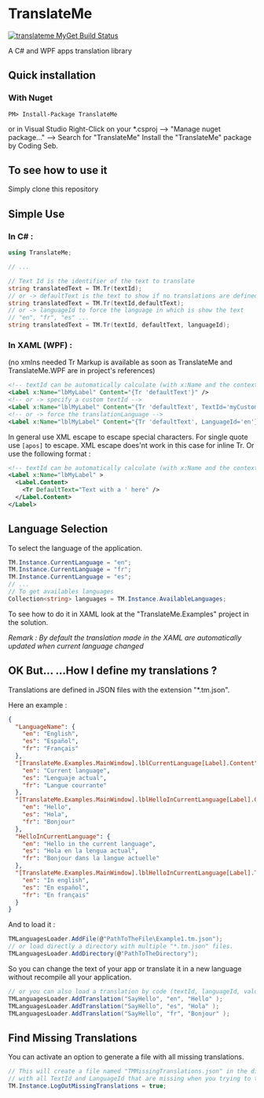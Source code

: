 # TranslateMe
[![translateme MyGet Build Status](https://www.myget.org/BuildSource/Badge/translateme?identifier=6060db76-e2c8-43be-b02e-e37bf48855b2)](https://www.myget.org/)

A C# and WPF apps translation library

## Quick installation

### With Nuget

```
PM> Install-Package TranslateMe
```

or in Visual Studio Right-Click on your *.csproj --> "Manage nuget package..." --> Search for "TranslateMe" Install the "TranslateMe" package by Coding Seb.

## To see how to use it
Simply clone this repository

## Simple Use

### In C# :

```csharp
using TranslateMe;

// ...

// Text Id is the identifier of the text to translate
string translatedText = TM.Tr(textId);
// or -> defaultText is the text to show if no translations are defined for this textId in the current language.
string translatedText = TM.Tr(textId,defaultText);
// or -> languageId to force the language in which is show the text
// "en", "fr", "es" ...
string translatedText = TM.Tr(textId, defaultText, languageId);
```

### In XAML (WPF) :
(no xmlns needed Tr Markup is available as soon as TranslateMe and TranslateMe.WPF are in project's references)

```xml
<!-- textId can be automatically calculate (with x:Name and the context of the element) -->
<Label x:Name="lbMyLabel" Content="{Tr 'defaultText'}" />
<!-- or -> specify a custom textId -->
<Label x:Name="lblMyLabel" Content="{Tr 'defaultText', TextId='myCustomLabel'}" />
<!-- or -> force the translationLanguage -->
<Label x:Name="lblMyLabel" Content="{Tr 'defaultText', LanguageId='en'}" />
```

In general use XML escape to escape special characters. For single quote use ```[apos]``` to escape. XML escape does'nt work in this case for inline Tr. Or use the following format : 

```xml
<!-- textId can be automatically calculate (with x:Name and the context of the element) -->
<Label x:Name="lbMyLabel" >
  <Label.Content>
    <Tr DefaultText="Text with a ' here" />
  </Label.Content>
</Label>
```

## Language Selection
To select the language of the application.

```csharp
TM.Instance.CurrentLanguage = "en";
TM.Instance.CurrentLanguage = "fr";
TM.Instance.CurrentLanguage = "es";
// ...
// To get availables languages
Collection<string> languages = TM.Instance.AvailableLanguages;
```

To see how to do it in XAML look at the "TranslateMe.Examples" project in the solution.

*Remark : By default the translation made in the XAML are automatically updated when current language changed*

## OK But... ...How I define my translations ?
Translations are defined in JSON files with the extension "*.tm.json".

Here an example :

```json
{
  "LanguageName": {
    "en": "English",
    "es": "Español",
    "fr": "Français"
  },
  "[TranslateMe.Examples.MainWindow].lblCurrentLanguage[Label].Content": {
    "en": "Current language",
    "es": "Lenguaje actual",
    "fr": "Langue courrante"
  },
  "[TranslateMe.Examples.MainWindow].lblHelloInCurrentLanguage[Label].Content": {
    "en": "Hello",
    "es": "Hola",
    "fr": "Bonjour"
  },
  "HelloInCurrentLanguage": {
    "en": "Hello in the current language",
    "es": "Hola en la lengua actual",
    "fr": "Bonjour dans la langue actuelle"
  },
  "[TranslateMe.Examples.MainWindow].lblHelloInCurrentLanguage[Label].ToolTip": {
    "en": "In english",
    "es": "En español",
    "fr": "En français"
  }
}
```

And to load it :

```csharp
TMLanguagesLoader.AddFile(@"PathToTheFile\Example1.tm.json");
// or load directly a directory with multiple "*.tm.json" files.
TMLanguagesLoader.AddDirectory(@"PathToTheDirectory");
```

So you can change the text of your app or translate it in a new language without recompile all your application.

```csharp
// or you can also load a translation by code (textId, languageId, value)
TMLanguagesLoader.AddTranslation("SayHello", "en", "Hello" );
TMLanguagesLoader.AddTranslation("SayHello", "es", "Hola" );
TMLanguagesLoader.AddTranslation("SayHello", "fr", "Bonjour" );
```

## Find Missing Translations
You can activate an option to generate a file with all missing translations. 

```csharp
// This will create a file named "TMMissingTranslations.json" in the directory of your assembly
// with all TextId and LanguageId that are missing when you trying to translate them.
TM.Instance.LogOutMissingTranslations = true;
```
